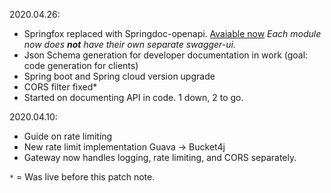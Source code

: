 2020.04.26:
- Springfox replaced with Springdoc-openapi. [Avaiable now](https://hazizz.duckdns.org:9000/swagger-ui.html) *Each module now does **not** have their own separate swagger-ui.*
- Json Schema generation for developer documentation in work (goal: code generation for clients)
- Spring boot and Spring cloud version upgrade
- CORS filter fixed*
- Started on documenting API in code. 1 down, 2 to go.

2020.04.10:
- Guide on rate limiting
- New rate limit implementation Guava -> Bucket4j
- Gateway now handles logging, rate limiting, and CORS separately.

`*` = Was live before this patch note.